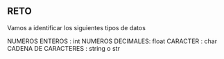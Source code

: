 ## RETO 
Vamos a identificar los siguientes tipos de datos

NUMEROS ENTEROS : 
int
NUMEROS DECIMALES: 
float
CARACTER :
char
CADENA DE CARACTERES :
string o str
